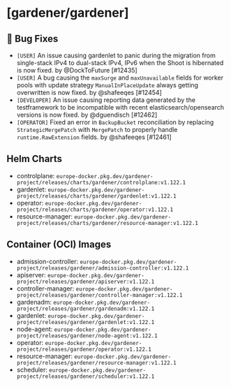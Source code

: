 # [gardener/gardener]

## 🐛 Bug Fixes

- `[USER]` An issue causing gardenlet to panic during the migration from single-stack IPv4 to dual-stack IPv4, IPv6 when the Shoot is hibernated is now fixed. by @DockToFuture [#12435]
- `[USER]` A bug causing the `maxSurge` and `maxUnavailable` fields for worker pools with update strategy `ManualInPlaceUpdate` always getting overwritten is now fixed. by @shafeeqes [#12454]
- `[DEVELOPER]` An issue causing reporting data generated by the testframework to be incompatible with recent elasticsearch/opensearch versions is now fixed. by @dguendisch [#12462]
- `[OPERATOR]` Fixed an error in `BackupBucket` reconciliation by replacing `StrategicMergePatch` with `MergePatch` to properly handle `runtime.RawExtension` fields. by @shafeeqes [#12461]

## Helm Charts
- controlplane: `europe-docker.pkg.dev/gardener-project/releases/charts/gardener/controlplane:v1.122.1`
- gardenlet: `europe-docker.pkg.dev/gardener-project/releases/charts/gardener/gardenlet:v1.122.1`
- operator: `europe-docker.pkg.dev/gardener-project/releases/charts/gardener/operator:v1.122.1`
- resource-manager: `europe-docker.pkg.dev/gardener-project/releases/charts/gardener/resource-manager:v1.122.1`
## Container (OCI) Images
- admission-controller: `europe-docker.pkg.dev/gardener-project/releases/gardener/admission-controller:v1.122.1`
- apiserver: `europe-docker.pkg.dev/gardener-project/releases/gardener/apiserver:v1.122.1`
- controller-manager: `europe-docker.pkg.dev/gardener-project/releases/gardener/controller-manager:v1.122.1`
- gardenadm: `europe-docker.pkg.dev/gardener-project/releases/gardener/gardenadm:v1.122.1`
- gardenlet: `europe-docker.pkg.dev/gardener-project/releases/gardener/gardenlet:v1.122.1`
- node-agent: `europe-docker.pkg.dev/gardener-project/releases/gardener/node-agent:v1.122.1`
- operator: `europe-docker.pkg.dev/gardener-project/releases/gardener/operator:v1.122.1`
- resource-manager: `europe-docker.pkg.dev/gardener-project/releases/gardener/resource-manager:v1.122.1`
- scheduler: `europe-docker.pkg.dev/gardener-project/releases/gardener/scheduler:v1.122.1`
